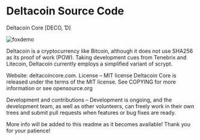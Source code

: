 # Deltacoin Source Code
 Deltacoin Core [DECO, Ɗ]
 
 ![foxdemo](https://deltacoincore.com/assets/img/DCOIN.png)
 
Deltacoin is a cryptocurrency like Bitcoin, although it does not use SHA256 as its proof of work (POW). Taking development cues from Tenebrix and Litecoin, Deltacoin currently employs a simplified variant of scrypt.

Website: deltacoincore.com.
License – MIT license
Deltacoin Core is released under the terms of the MIT license. See COPYING for more information or see opensource.org

Development and contributions –
Development is ongoing, and the development team, as well as other volunteers, can freely work in their own trees and submit pull requests when features or bug fixes are ready.

More info will be added to this readme as it becomes available! Thank you for your patience!